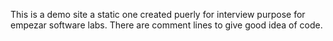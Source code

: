 This is a demo site a static one created puerly for interview purpose for empezar software labs.
There are comment lines to give good idea of code.
